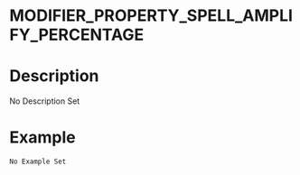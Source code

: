 # MODIFIER_PROPERTY_SPELL_AMPLIFY_PERCENTAGE
# Description
No Description Set
# Example
```No Example Set```